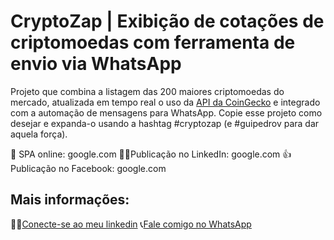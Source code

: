 # CryptoZap | Exibição de cotações de criptomoedas com ferramenta de envio via WhatsApp

Projeto que combina a listagem das 200 maiores criptomoedas do mercado, atualizada em tempo real o uso da [API da CoinGecko](https://www.coingecko.com/) e integrado com a automação de mensagens para WhatsApp. Copie esse projeto como desejar e expanda-o usando a hashtag #cryptozap (e #guipedrov para dar aquela força).

🚀 SPA online: google.com
🧑‍💼Publicação no LinkedIn: google.com
👍Publicação no Facebook: google.com

## Mais informações:

👨‍💼[Conecte-se ao meu linkedin](google.com)
📞[Fale comigo no WhatsApp](google.com)
